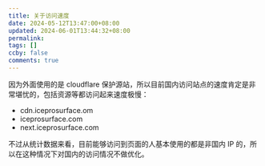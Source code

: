 ```yaml
---
title: 关于访问速度
date: 2024-05-12T13:47:00+08:00
updated: 2024-06-01T13:44:32+08:00
permalink: 
tags: []
ccby: false
comments: true
---
```

因为外面使用的是 cloudflare 保护源站，所以目前国内访问站点的速度肯定是非常堪忧的，包括资源等都访问起来速度极慢：

+ cdn.iceprosurface.om
+ iceprosurface.com
+ next.iceprosurface.com

不过从统计数据来看，目前能够访问到页面的人基本使用的都是非国内 IP 的，所以在这种情况下对国内的访问情况不做优化。